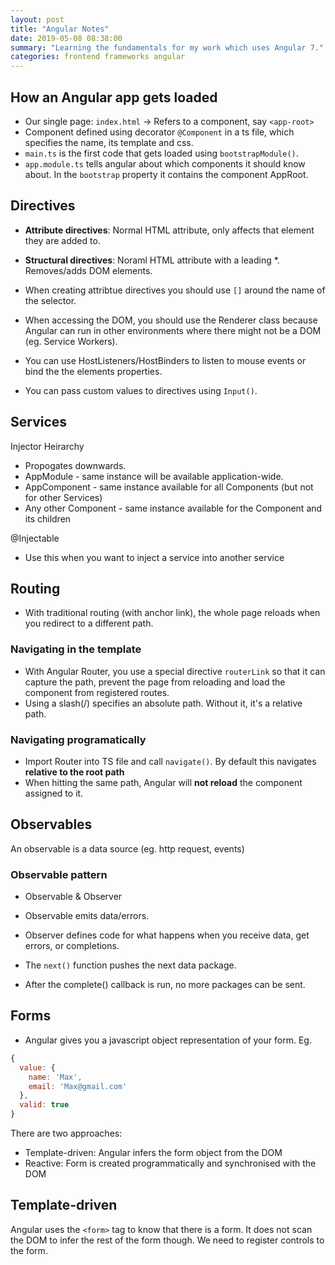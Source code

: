 ```yaml
---
layout: post
title: "Angular Notes"
date: 2019-05-08 08:38:00
summary: "Learning the fundamentals for my work which uses Angular 7."
categories: frontend frameworks angular
---
```


## How an Angular app gets loaded
- Our single page: `index.html` -> Refers to a component, say `<app-root>`
- Component defined using decorator `@Component` in a ts file, which specifies the name, its template and css.
- `main.ts` is the first code that gets loaded using `bootstrapModule()`.
- `app.module.ts` tells angular about which components it should know about. In the `bootstrap` property it contains the component AppRoot.

## Directives
- **Attribute directives**: Normal HTML attribute, only affects that element they are added to.
- **Structural directives**: Noraml HTML attribute with a leading *. Removes/adds DOM elements.   

- When creating attribtue directives you should use `[]` around the name of the selector.
- When accessing the DOM, you should use the Renderer class because Angular can run in other environments where there might not be a DOM (eg. Service Workers).
- You can use HostListeners/HostBinders to listen to mouse events or bind the the elements properties.
- You can pass custom values to directives using `Input()`.

## Services
Injector Heirarchy
- Propogates downwards.
- AppModule - same instance will be available application-wide.
- AppComponent - same instance available for all Components (but not for other Services)
- Any other Component - same instance available for the Component and its children 

@Injectable
- Use this when you want to inject a service into another service

## Routing
- With traditional routing (with anchor link), the whole page reloads when you redirect to a different path.
### Navigating in the template
- With Angular Router, you use a special directive `routerLink` so that it can capture the path, prevent the page from reloading and load the component from registered routes.
- Using a slash(/) specifies an absolute path. Without it, it's a relative path.
### Navigating programatically
- Import Router into TS file and call `navigate()`. By default this navigates **relative to the root path**
- When hitting the same path, Angular will **not reload** the component assigned to it.

## Observables
An observable is a data source (eg. http request, events)

### Observable pattern
- Observable & Observer
- Observable emits data/errors.
- Observer defines code for what happens when you receive data, get errors, or completions.

- The `next()` function pushes the next data package.
- After the complete() callback is run, no more packages can be sent.

## Forms
- Angular gives you a javascript object representation of your form.
Eg.
```javascript
{
  value: {
    name: 'Max',
    email: 'Max@gmail.com'
  },
  valid: true
}
```
There are two approaches:
- Template-driven: Angular infers the form object from the DOM
- Reactive: Form is created programmatically and synchronised with the DOM

## Template-driven
Angular uses the `<form>` tag to know that there is a form. It does not scan the DOM to infer the rest of the form though. We need to register controls to the form.
